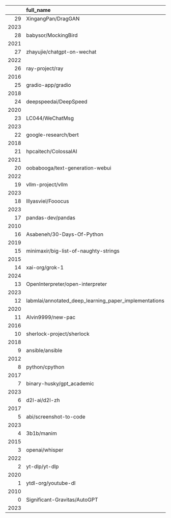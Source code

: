 |      | full_name                                             | html_url                                                                 | stargazers_count | watchers | created_year |
| ---: | :---------------------------------------------------- | :----------------------------------------------------------------------- | ---------------: | -------: | -----------: |
|   29 | XingangPan/DragGAN                                    | https://github.com/XingangPan/DragGAN                                    |            35903 |    35903 |
| 2023 |
|   28 | babysor/MockingBird                                   | https://github.com/babysor/MockingBird                                   |            36078 |    36078 |
| 2021 |
|   27 | zhayujie/chatgpt-on-wechat                            | https://github.com/zhayujie/chatgpt-on-wechat                            |            36092 |    36092 |
| 2022 |
|   26 | ray-project/ray                                       | https://github.com/ray-project/ray                                       |            36388 |    36388 |
| 2016 |
|   25 | gradio-app/gradio                                     | https://github.com/gradio-app/gradio                                     |            37284 |    37284 |
| 2018 |
|   24 | deepspeedai/DeepSpeed                                 | https://github.com/deepspeedai/DeepSpeed                                 |            37757 |    37757 |
| 2020 |
|   23 | LC044/WeChatMsg                                       | https://github.com/LC044/WeChatMsg                                       |            38542 |    38542 |
| 2023 |
|   22 | google-research/bert                                  | https://github.com/google-research/bert                                  |            38958 |    38958 |
| 2018 |
|   21 | hpcaitech/ColossalAI                                  | https://github.com/hpcaitech/ColossalAI                                  |            40726 |    40726 |
| 2021 |
|   20 | oobabooga/text-generation-webui                       | https://github.com/oobabooga/text-generation-webui                       |            43072 |    43072 |
| 2022 |
|   19 | vllm-project/vllm                                     | https://github.com/vllm-project/vllm                                     |            43542 |    43542 |
| 2023 |
|   18 | lllyasviel/Fooocus                                    | https://github.com/lllyasviel/Fooocus                                    |            44165 |    44165 |
| 2023 |
|   17 | pandas-dev/pandas                                     | https://github.com/pandas-dev/pandas                                     |            45029 |    45029 |
| 2010 |
|   16 | Asabeneh/30-Days-Of-Python                            | https://github.com/Asabeneh/30-Days-Of-Python                            |            45610 |    45610 |
| 2019 |
|   15 | minimaxir/big-list-of-naughty-strings                 | https://github.com/minimaxir/big-list-of-naughty-strings                 |            47066 |    47066 |
| 2015 |
|   14 | xai-org/grok-1                                        | https://github.com/xai-org/grok-1                                        |            50253 |    50253 |
| 2024 |
|   13 | OpenInterpreter/open-interpreter                      | https://github.com/OpenInterpreter/open-interpreter                      |            59011 |    59011 |
| 2023 |
|   12 | labmlai/annotated_deep_learning_paper_implementations | https://github.com/labmlai/annotated_deep_learning_paper_implementations |            59732 |    59732 |
| 2020 |
|   11 | Alvin9999/new-pac                                     | https://github.com/Alvin9999/new-pac                                     |            60082 |    60082 |
| 2016 |
|   10 | sherlock-project/sherlock                             | https://github.com/sherlock-project/sherlock                             |            63454 |    63454 |
| 2018 |
|    9 | ansible/ansible                                       | https://github.com/ansible/ansible                                       |            64617 |    64617 |
| 2012 |
|    8 | python/cpython                                        | https://github.com/python/cpython                                        |            66134 |    66134 |
| 2017 |
|    7 | binary-husky/gpt_academic                             | https://github.com/binary-husky/gpt_academic                             |            68094 |    68094 |
| 2023 |
|    6 | d2l-ai/d2l-zh                                         | https://github.com/d2l-ai/d2l-zh                                         |            68119 |    68119 |
| 2017 |
|    5 | abi/screenshot-to-code                                | https://github.com/abi/screenshot-to-code                                |            69423 |    69423 |
| 2023 |
|    4 | 3b1b/manim                                            | https://github.com/3b1b/manim                                            |            76565 |    76565 |
| 2015 |
|    3 | openai/whisper                                        | https://github.com/openai/whisper                                        |            79435 |    79435 |
| 2022 |
|    2 | yt-dlp/yt-dlp                                         | https://github.com/yt-dlp/yt-dlp                                         |           106608 |   106608 |
| 2020 |
|    1 | ytdl-org/youtube-dl                                   | https://github.com/ytdl-org/youtube-dl                                   |           134970 |   134970 |
| 2010 |
|    0 | Significant-Gravitas/AutoGPT                          | https://github.com/Significant-Gravitas/AutoGPT                          |           174173 |   174173 |
| 2023 |
